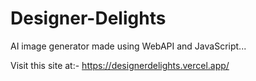 # Designer-Delights
AI image generator made using WebAPI and JavaScript...

Visit this site at:- https://designerdelights.vercel.app/
